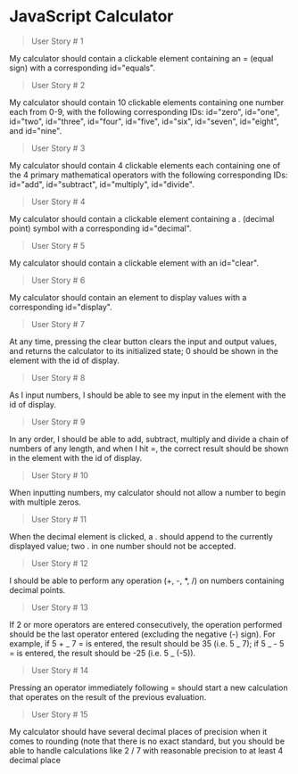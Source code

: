 # JavaScript Calculator

> User Story # 1

My calculator should contain a clickable element containing an = (equal sign) with a corresponding id="equals".

> User Story # 2

My calculator should contain 10 clickable elements containing one number each from 0-9, with the following corresponding IDs: id="zero", id="one", id="two", id="three", id="four", id="five", id="six", id="seven", id="eight", and id="nine".

> User Story # 3

My calculator should contain 4 clickable elements each containing one of the 4 primary mathematical operators with the following corresponding IDs: id="add", id="subtract", id="multiply", id="divide".

> User Story # 4

My calculator should contain a clickable element containing a . (decimal point) symbol with a corresponding id="decimal".

> User Story # 5

My calculator should contain a clickable element with an id="clear".

> User Story # 6

My calculator should contain an element to display values with a corresponding id="display".

> User Story # 7

At any time, pressing the clear button clears the input and output values, and returns the calculator to its initialized state; 0 should be shown in the element with the id of display.

> User Story # 8

As I input numbers, I should be able to see my input in the element with the id of display.

> User Story # 9

In any order, I should be able to add, subtract, multiply and divide a chain of numbers of any length, and when I hit =, the correct result should be shown in the element with the id of display.

> User Story # 10

When inputting numbers, my calculator should not allow a number to begin with multiple zeros.

> User Story # 11

When the decimal element is clicked, a . should append to the currently displayed value; two . in one number should not be accepted.

> User Story # 12

I should be able to perform any operation (+, -, \*, /) on numbers containing decimal points.

> User Story # 13

If 2 or more operators are entered consecutively, the operation performed should be the last operator entered (excluding the negative (-) sign). For example, if 5 + _ 7 = is entered, the result should be 35 (i.e. 5 _ 7); if 5 _ - 5 = is entered, the result should be -25 (i.e. 5 _ (-5)).

> User Story # 14

Pressing an operator immediately following = should start a new calculation that operates on the result of the previous evaluation.

> User Story # 15

My calculator should have several decimal places of precision when it comes to rounding (note that there is no exact standard, but you should be able to handle calculations like 2 / 7 with reasonable precision to at least 4 decimal place
